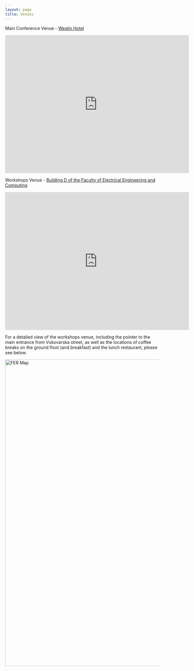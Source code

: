 ```yaml
---
layout: page
title: Venues
---
```

Main Conference Venue - [Westin Hotel](https://www.google.com/maps/place/The+Westin+Zagreb/@45.8068797,15.9662632,17z/data=!3m1!4b1!4m9!3m8!1s0x4765d6e568019df1:0x429ea61e3da499ce!5m2!4m1!1i2!8m2!3d45.8068797!4d15.9662632!16s%2Fg%2F1thsq58m?entry=ttu&g_ep=EgoyMDI1MDMxNy4wIKXMDSoJLDEwMjExNDUzSAFQAw%3D%3D)

<iframe src="https://www.google.com/maps/embed?pb=!1m18!1m12!1m3!1d2781.2186284564295!2d15.966263199999998!3d45.806879699999996!2m3!1f0!2f0!3f0!3m2!1i1024!2i768!4f13.1!3m3!1m2!1s0x4765d6e568019df1%3A0x429ea61e3da499ce!2sThe%20Westin%20Zagreb!5e0!3m2!1sen!2sus!4v1743628284589!5m2!1sen!2sus" width="600" height="450" style="border:0;" allowfullscreen="" loading="lazy" referrerpolicy="no-referrer-when-downgrade"></iframe>

Workshops Venue - [Building D of the Faculty of Electrical Engineering and Computing](https://www.google.com/maps/place/Faculty+of+Electrical+Engineering+and+Computing/@45.8003692,15.968797,17z/data=!3m1!4b1!4m6!3m5!1s0x4765d6f150cf2ccd:0x739e5c279fd98531!8m2!3d45.8003692!4d15.9713773!16zL20vMGd3dDd3?entry=ttu&g_ep=EgoyMDI1MDMxNy4wIKXMDSoJLDEwMjExNDUzSAFQAw%3D%3D)

<iframe src="https://www.google.com/maps/embed?pb=!1m18!1m12!1m3!1d5563.0873365271955!2d15.971377299999999!3d45.8003692!2m3!1f0!2f0!3f0!3m2!1i1024!2i768!4f13.1!3m3!1m2!1s0x4765d6f150cf2ccd%3A0x739e5c279fd98531!2sFaculty%20of%20Electrical%20Engineering%20and%20Computing!5e0!3m2!1sen!2sus!4v1743628327445!5m2!1sen!2sus" width="600" height="450" style="border:0;" allowfullscreen="" loading="lazy" referrerpolicy="no-referrer-when-downgrade"></iframe>

For a detailed view of the workshops venue, including the pointer to the main entrance from Vukovarska street, as well as the locations of coffee breaks on the ground floot (and breakfast) and the lunch restaurant, please see below.

<img src="https://conferences.i-cav.org/2025/assets/img/Google-Maps-FER-entrance.jpg" alt="FER Map" width="1000" class="center">